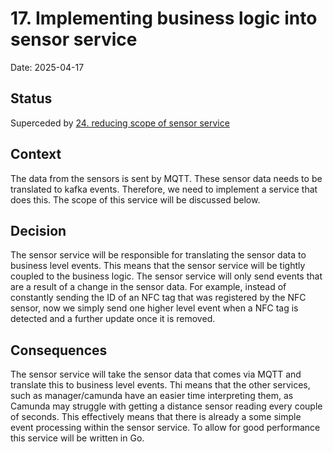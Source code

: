 # 17. Implementing business logic into sensor service

Date: 2025-04-17

## Status

Superceded by [24. reducing scope of sensor service](0024-reducing-scope-of-sensor-service.md)

## Context

The data from the sensors is sent by MQTT. These sensor data needs to be translated to kafka events. Therefore, we need to implement a service that does this. The scope of this service will be discussed below. 

## Decision

The sensor service will be responsible for translating the sensor data to business level events. This means that the sensor service will be tightly coupled to the business logic. The sensor service will only send events that are a result of a change in the sensor data. For example, instead of constantly sending the ID of an NFC tag that was registered by the NFC sensor, now we simply send one higher level event when a NFC tag is detected and a further update once it is removed.

## Consequences

The sensor service will take the sensor data that comes via MQTT and translate this to business level events. Thi means that the other services, such as manager/camunda have an easier time interpreting them, as Camunda may struggle with getting a distance sensor reading every couple of seconds. This effectively means that there is already a some simple event processing within the sensor service. To allow for good performance this service will be written in Go.  
